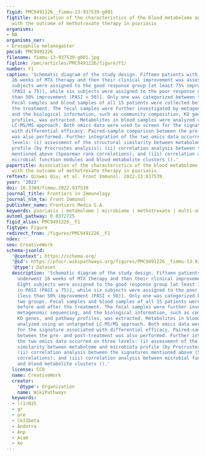 ```yaml
---
figid: PMC9491226__fimmu-13-937539-g001
figtitle: Association of the characteristics of the blood metabolome and gut microbiome
  with the outcome of methotrexate therapy in psoriasis
organisms:
- NA
organisms_ner:
- Drosophila melanogaster
pmcid: PMC9491226
filename: fimmu-13-937539-g001.jpg
figlink: /pmc/articles/PMC9491226/figure/f1/
number: F1
caption: 'Schematic diagram of the study design. Fifteen patients with psoriasis underwent
  16 weeks of MTX therapy and then their clinical improvement was assessed. Eight
  subjects were assigned to the good response group [at least 75% improvement in PASI
  (PASI ≥ 75)], while six subjects were assigned to the poor response group [less
  than 50% improvement (PASI < 50)]. Only one was categorized between these two groups.
  Fecal samples and blood samples of all 15 patients were collected before and after
  the treatment. The fecal samples were further investigated by metagenomic sequencing,
  and the biological information, such as community composition, KO genes, and pathway
  profiles, was extracted. Metabolites in blood samples were analyzed using an untargeted
  LC-MS/MS approach. Both omics data were used to screen for the signature associated
  with differential efficacy. Paired-sample comparison between the pre- and post-treatment
  was also performed. Further integration of the two omics data occurred on three
  levels: (i) assessment of the structural similarity between metabolome and microbiota
  profile (by Procrustes analysis); (ii) correlation analysis between the signatures
  mentioned above (Spearman rank correlations); and (iii) correlation analysis between
  microbial function modules and blood metabolite clusters ().'
papertitle: Association of the characteristics of the blood metabolome and gut microbiome
  with the outcome of methotrexate therapy in psoriasis.
reftext: Qinwei Qiu, et al. Front Immunol. 2022;13:937539.
year: '2022'
doi: 10.3389/fimmu.2022.937539
journal_title: Frontiers in Immunology
journal_nlm_ta: Front Immunol
publisher_name: Frontiers Media S.A.
keywords: psoriasis | metabolome | microbiome | methotrexate | multi-omic analyses
automl_pathway: 0.8372725
figid_alias: PMC9491226__F1
figtype: Figure
redirect_from: /figures/PMC9491226__F1
ndex: ''
seo: CreativeWork
schema-jsonld:
  '@context': https://schema.org/
  '@id': https://pfocr.wikipathways.org/figures/PMC9491226__fimmu-13-937539-g001.html
  '@type': Dataset
  description: 'Schematic diagram of the study design. Fifteen patients with psoriasis
    underwent 16 weeks of MTX therapy and then their clinical improvement was assessed.
    Eight subjects were assigned to the good response group [at least 75% improvement
    in PASI (PASI ≥ 75)], while six subjects were assigned to the poor response group
    [less than 50% improvement (PASI < 50)]. Only one was categorized between these
    two groups. Fecal samples and blood samples of all 15 patients were collected
    before and after the treatment. The fecal samples were further investigated by
    metagenomic sequencing, and the biological information, such as community composition,
    KO genes, and pathway profiles, was extracted. Metabolites in blood samples were
    analyzed using an untargeted LC-MS/MS approach. Both omics data were used to screen
    for the signature associated with differential efficacy. Paired-sample comparison
    between the pre- and post-treatment was also performed. Further integration of
    the two omics data occurred on three levels: (i) assessment of the structural
    similarity between metabolome and microbiota profile (by Procrustes analysis);
    (ii) correlation analysis between the signatures mentioned above (Spearman rank
    correlations); and (iii) correlation analysis between microbial function modules
    and blood metabolite clusters ().'
  license: CC0
  name: CreativeWork
  creator:
    '@type': Organization
    name: WikiPathways
  keywords:
  - l(1)N15
  - gr
  - pre
  - CkIIbeta
  - Andorra
  - Anp
  - Acam
  - ko
---
```

